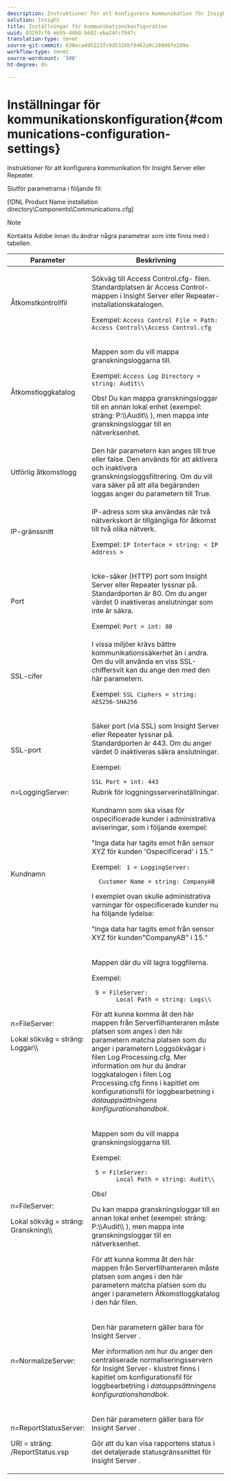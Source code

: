 ```yaml
---
description: Instruktioner för att konfigurera kommunikation för Insight Server eller Repeater.
solution: Insight
title: Inställningar för kommunikationskonfiguration
uuid: 03297cf0-eb55-4db0-b692-eba24fcf947c
translation-type: tm+mt
source-git-commit: 638eca495223fc9d5326bf9462a9c289d6fe2d9e
workflow-type: tm+mt
source-wordcount: '508'
ht-degree: 0%

---
```



# Inställningar för kommunikationskonfiguration{#communications-configuration-settings}

Instruktioner för att konfigurera kommunikation för Insight Server eller Repeater.

Slutför parametrarna i följande fil:

[!DNL Product Name installation directory\Components\Communications.cfg]

>[!NOTE]
>
>Kontakta Adobe innan du ändrar några parametrar som inte finns med i tabellen.

<table id="table_C87F1150E53548F484A8C0CFE91F1079"> 
 <thead> 
  <tr> 
   <th colname="col1" class="entry"> Parameter </th> 
   <th colname="col2" class="entry"> Beskrivning </th> 
  </tr> 
 </thead>
 <tbody> 
  <tr> 
   <td colname="col1"> Åtkomstkontrollfil </td> 
   <td colname="col2"> <p>Sökväg till <span class="filepath"> Access Control.cfg- </span> filen. Standardplatsen är <span class="filepath"> Access Control- </span> mappen i <span class="keyword"> Insight Server </span> eller <span class="wintitle"> Repeater- </span> installationskatalogen. </p> <p>Exempel: <code>Access Control File = Path: Access Control\\Access Control.cfg</code> </p> </td> 
  </tr> 
  <tr> 
   <td colname="col1"> Åtkomstloggkatalog </td> 
   <td colname="col2"> <p>Mappen som du vill mappa granskningsloggarna till. </p> <p>Exempel: <code>Access Log Directory = string: Audit\\</code> </p> <p> <p>Obs!  Du kan mappa granskningsloggar till en annan lokal enhet (exempel: <span class="filepath"> sträng: P:\\Audit\\ </span>), men mappa inte granskningsloggar till en nätverksenhet. </p> </p> </td> 
  </tr> 
  <tr> 
   <td colname="col1"> Utförlig åtkomstlogg </td> 
   <td colname="col2"> Den här parametern kan anges till true eller false. Den används för att aktivera och inaktivera granskningsloggsfiltrering. Om du vill vara säker på att alla begäranden loggas anger du parametern till True. </td> 
  </tr> 
  <tr> 
   <td colname="col1"> IP-gränssnitt </td> 
   <td colname="col2"> <p>IP-adress som ska användas när två nätverkskort är tillgängliga för åtkomst till två olika nätverk. </p> <p>Exempel: <code>IP Interface = string: &lt; IP Address &gt;</code> </p> </td> 
  </tr> 
  <tr> 
   <td colname="col1"> Port </td> 
   <td colname="col2"> <p>Icke-säker (HTTP) port som <span class="keyword"> Insight Server </span> eller <span class="wintitle"> Repeater </span> lyssnar på. Standardporten är 80. Om du anger värdet 0 inaktiveras anslutningar som inte är säkra. </p> <p>Exempel: <code>Port = int: 80</code> </p> </td> 
  </tr> 
  <tr> 
   <td colname="col1"> SSL-cifer </td> 
   <td colname="col2"> I vissa miljöer krävs bättre kommunikationssäkerhet än i andra. Om du vill använda en viss SSL-chiffersvit kan du ange den med den här parametern. <p>Exempel: <code>SSL Ciphers = string: AES256-SHA256</code> </p> </td> 
  </tr> 
  <tr> 
   <td colname="col1"> SSL-port </td> 
   <td colname="col2"> <p>Säker port (via SSL) som <span class="keyword"> Insight Server </span> eller <span class="wintitle"> Repeater </span> lyssnar på. Standardporten är 443. Om du anger värdet 0 inaktiveras säkra anslutningar. </p> <p>Exempel: <span class="filepath"></span> </p> <code>SSL Port = int: 443</code> </td> 
  </tr> 
  <tr> 
   <td colname="col1"> <i>n=</i>LoggingServer: </td> 
   <td colname="col2"> Rubrik för loggningsserverinställningar. </td> 
  </tr> 
  <tr> 
   <td colname="col1"> Kundnamn </td> 
   <td colname="col2"> <p>Kundnamn som ska visas för ospecificerade kunder i administrativa aviseringar, som i följande exempel: </p> <p>"Inga data har tagits emot från sensor XYZ för kunden 'Ospecificerad' i 15." </p> <p>Exempel: <code> 1&nbsp;=&nbsp;LoggingServer:&nbsp; 
      &nbsp;&nbsp;Customer&nbsp;Name&nbsp;=&nbsp;string:&nbsp;CompanyAB </code> </p> <p>I exemplet ovan skulle administrativa varningar för ospecificerade kunder nu ha följande lydelse: </p> <p>"Inga data har tagits emot från sensor XYZ för kunden"CompanyAB" i 15." </p> </td> 
  </tr> 
  <tr> 
   <td colname="col1"> <p> <i>n=</i>FileServer: </p> <p> Lokal sökväg = sträng: Loggar\\ </p> </td> 
   <td colname="col2"> <p>Mappen där du vill lagra loggfilerna. </p> <p>Exempel: </p> <code> 9&nbsp;=&nbsp;FileServer:&nbsp; 
     &nbsp;&nbsp;Local&nbsp;Path&nbsp;=&nbsp;string:&nbsp;Logs\\ </code> <p>För att kunna komma åt den här mappen från <span class="wintitle"> Serverfilhanteraren </span>måste platsen som anges i den här parametern matcha platsen som du anger i parametern Loggsökvägar i <span class="filepath"> filen </span> Log Processing.cfg. Mer information om hur du ändrar loggkatalogen i <span class="filepath"> filen </span> Log Processing.cfg finns i kapitlet om konfigurationsfil för loggbearbetning i <i>datauppsättningens konfigurationshandbok</i>. </p> </td> 
  </tr> 
  <tr> 
   <td colname="col1"> <p> <i>n=</i>FileServer: </p> <p> Lokal sökväg = sträng: Granskning\\ </p> </td> 
   <td colname="col2"> <p>Mappen som du vill mappa granskningsloggarna till. </p> <p>Exempel: </p> <code> 5&nbsp;=&nbsp;FileServer:&nbsp; 
     &nbsp;&nbsp;Local&nbsp;Path&nbsp;=&nbsp;string:&nbsp;Audit\\ </code> <p>Obs!  <p>Du kan mappa granskningsloggar till en annan lokal enhet (exempel: <span class="filepath"> sträng: P:\\Audit\\ </span>), men mappa inte granskningsloggar till en nätverksenhet. </p> <p>För att kunna komma åt den här mappen från <span class="wintitle"> Serverfilhanteraren </span>måste platsen som anges i den här parametern matcha platsen som du anger i parametern Åtkomstloggkatalog i den här filen. </p> </p> </td> 
  </tr> 
  <tr> 
   <td colname="col1"> <i>n=</i>NormalizeServer: </td> 
   <td colname="col2"> <p>Den här parametern gäller bara för <span class="keyword"> Insight Server </span>. </p> <p>Mer information om hur du anger den centraliserade normaliseringsservern för <span class="keyword"> Insight Server- </span> klustret finns i kapitlet om konfigurationsfil för loggbearbetning i <i>datauppsättningens konfigurationshandbok</i>. </p> </td> 
  </tr> 
  <tr> 
   <td colname="col1"> <p> <i>n=</i>ReportStatusServer: </p> <p> URI = sträng: /ReportStatus.vsp </p> </td> 
   <td colname="col2"> <p>Den här parametern gäller bara för <span class="keyword"> Insight Server </span>. </p> <p>Gör att du kan visa <span class="keyword"> rapportens </span> status i det detaljerade statusgränssnittet för <span class="keyword"> Insight Server </span>. </p> </td> 
  </tr> 
 </tbody> 
</table>
